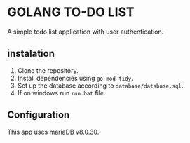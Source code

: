 # GOLANG TO-DO LIST

A simple todo list application with user authentication.

## instalation

1. Clone the repository.
2. Install dependencies using `go mod tidy`.
3. Set up the database according to `database/database.sql`.
4. If on windows run `run.bat` file.

## Configuration

This app uses mariaDB v8.0.30.
